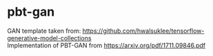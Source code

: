 # pbt-gan

GAN template taken from: https://github.com/hwalsuklee/tensorflow-generative-model-collections  
Implementation of PBT-GAN from https://arxiv.org/pdf/1711.09846.pdf
